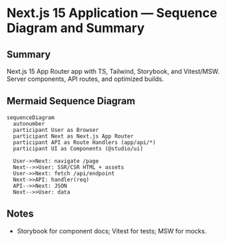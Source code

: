 # Next.js 15 Application — Sequence Diagram and Summary

## Summary

Next.js 15 App Router app with TS, Tailwind, Storybook, and Vitest/MSW. Server components, API routes, and optimized builds.

## Mermaid Sequence Diagram

```mermaid
sequenceDiagram
  autonumber
  participant User as Browser
  participant Next as Next.js App Router
  participant API as Route Handlers (app/api/*)
  participant UI as Components (@studio/ui)

  User->>Next: navigate /page
  Next-->>User: SSR/CSR HTML + assets
  User->>Next: fetch /api/endpoint
  Next->>API: handler(req)
  API-->>Next: JSON
  Next-->>User: data
```

## Notes

- Storybook for component docs; Vitest for tests; MSW for mocks.
